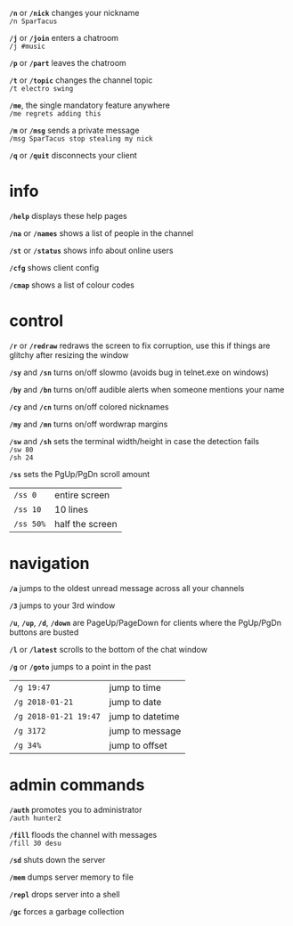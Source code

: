 **`/n`** or **`/nick`** changes your nickname  
`/n SparTacus`

**`/j`** or **`/join`** enters a chatroom  
`/j #music`

**`/p`** or **`/part`** leaves the chatroom

**`/t`** or **`/topic`** changes the channel topic  
`/t electro swing`

**`/me`**, the single mandatory feature anywhere  
`/me regrets adding this`

**`/m`** or **`/msg`** sends a private message  
`/msg SparTacus stop stealing my nick`

**`/q`** or **`/quit`** disconnects your client

# info

**`/help`** displays these help pages

**`/na`** or **`/names`** shows a list of people in the channel

**`/st`** or **`/status`** shows info about online users

**`/cfg`** shows client config

**`/cmap`** shows a list of colour codes

# control

**`/r`** or **`/redraw`** redraws the screen to fix corruption, use this if things are glitchy after resizing the window

**`/sy`** and **`/sn`** turns on/off slowmo (avoids bug in telnet.exe on windows)

**`/by`** and **`/bn`** turns on/off audible alerts when someone mentions your name

**`/cy`** and **`/cn`** turns on/off colored nicknames

**`/my`** and **`/mn`** turns on/off wordwrap margins

**`/sw`** and **`/sh`** sets the terminal width/height in case the detection fails  
`/sw 80`  
`/sh 24`

**`/ss`** sets the PgUp/PgDn scroll amount

| | |
|-|-|
| `/ss 0`   | entire screen
| `/ss 10`  | 10 lines
| `/ss 50%` | half the screen

# navigation

**`/a`** jumps to the oldest unread message across all your channels

**`/3`** jumps to your 3rd window

**`/u`**, **`/up`**, **`/d`**, **`/down`** are PageUp/PageDown for clients where the PgUp/PgDn buttons are busted

**`/l`** or **`/latest`** scrolls to the bottom of the chat window

**`/g`** or **`/goto`** jumps to a point in the past

| | |
|-|-|
| `/g 19:47`            | jump to time
| `/g 2018-01-21`       | jump to date
| `/g 2018-01-21 19:47` | jump to datetime
| `/g 3172`             | jump to message
| `/g 34%`              | jump to offset

# admin commands

**`/auth`** promotes you to administrator  
`/auth hunter2`

**`/fill`** floods the channel with messages  
`/fill 30 desu`

**`/sd`** shuts down the server

**`/mem`** dumps server memory to file

**`/repl`** drops server into a shell

**`/gc`** forces a garbage collection
